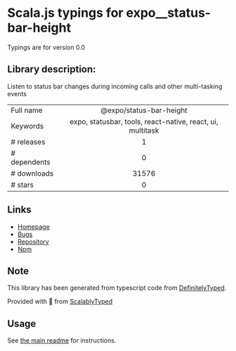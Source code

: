 
# Scala.js typings for expo__status-bar-height

Typings are for version 0.0

## Library description:
Listen to status bar changes during incoming calls and other multi-tasking events

|                    |                 |
| ------------------ | :-------------: |
| Full name          | @expo/status-bar-height |
| Keywords           | expo, statusbar, tools, react-native, react, ui, multitask |
| # releases         | 1 |
| # dependents       | 0 |
| # downloads        | 31576 |
| # stars            | 0 |

## Links
- [Homepage](https://github.com/expo/status-bar-height#readme)
- [Bugs](https://github.com/expo/status-bar-height/issues)
- [Repository](https://github.com/expo/status-bar-height)
- [Npm](https://www.npmjs.com/package/%40expo%2Fstatus-bar-height)
    


## Note
This library has been generated from typescript code from [DefinitelyTyped](https://definitelytyped.org).

Provided with :purple_heart: from [ScalablyTyped](https://github.com/oyvindberg/ScalablyTyped)

## Usage
See [the main readme](../../readme.md) for instructions.


